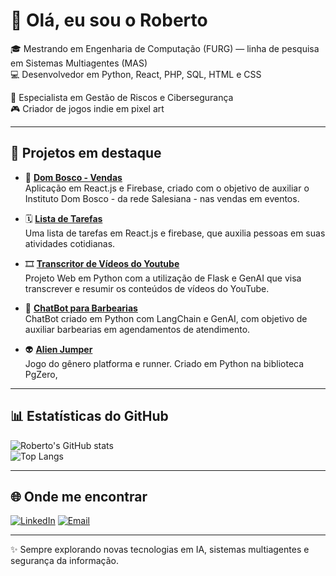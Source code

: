 # 👋 Olá, eu sou o Roberto

 🎓 Mestrando em Engenharia de Computação (FURG) — linha de pesquisa em Sistemas Multiagentes (MAS)  
 💻 Desenvolvedor em Python, React, PHP, SQL, HTML e CSS
 
 🔐 Especialista em Gestão de Riscos e Cibersegurança  
 🎮 Criador de jogos indie em pixel art  

---

## 🚀 Projetos em destaque

- 🏪 **[Dom Bosco - Vendas](https://github.com/ElAchkarx11/dom-bosco-3.0.git)**  
  Aplicação em React.js e Firebase, criado com o objetivo de auxiliar o Instituto Dom Bosco - da rede Salesiana - nas vendas em eventos.

- 🗓️ **[Lista de Tarefas](https://github.com/ElAchkarx11/lista-tarefas.git)**  
  Uma lista de tarefas em React.js e firebase, que auxilia pessoas em suas atividades cotidianas.

- 🎞️ **[Transcritor de Vídeos do Youtube](https://github.com/ElAchkarx11/transcritor_videos_youtube.git)**  
  Projeto Web em Python com a utilização de Flask e GenAI que visa transcrever e resumir os conteúdos de vídeos do YouTube.

- 🤖 **[ChatBot para Barbearias](https://github.com/ElAchkarx11/ChatBot_Barbearia.git)**  
  ChatBot criado em Python com LangChain e GenAI, com objetivo de auxiliar barbearias em agendamentos de atendimento.
  
- 👽 **[Alien Jumper](https://github.com/ElAchkarx11/Alien_Jumper-Python_game.git)**  
  Jogo do gênero platforma e runner. Criado em Python na biblioteca PgZero, 

---

## 📊 Estatísticas do GitHub

![Roberto's GitHub stats](https://github-readme-stats.vercel.app/api?username=elachkarx11&show_icons=true&theme=radical)  
![Top Langs](https://github-readme-stats.vercel.app/api/top-langs/?username=elachkarx11&layout=compact&theme=radical&hide=CMake,Yacc,C%2B%2B)


---

## 🌐 Onde me encontrar

[![LinkedIn](https://img.shields.io/badge/LinkedIn-blue?logo=linkedin&logoColor=white)](https://www.linkedin.com/in/roberto-naim-jarjoura-el-achkar-j%C3%BAnior-006ba0207)  [![Email](https://img.shields.io/badge/Email-red?logo=gmail&logoColor=white)](mailto:seuemail@gmail.com)

---

✨ Sempre explorando novas tecnologias em IA, sistemas multiagentes e segurança da informação.
